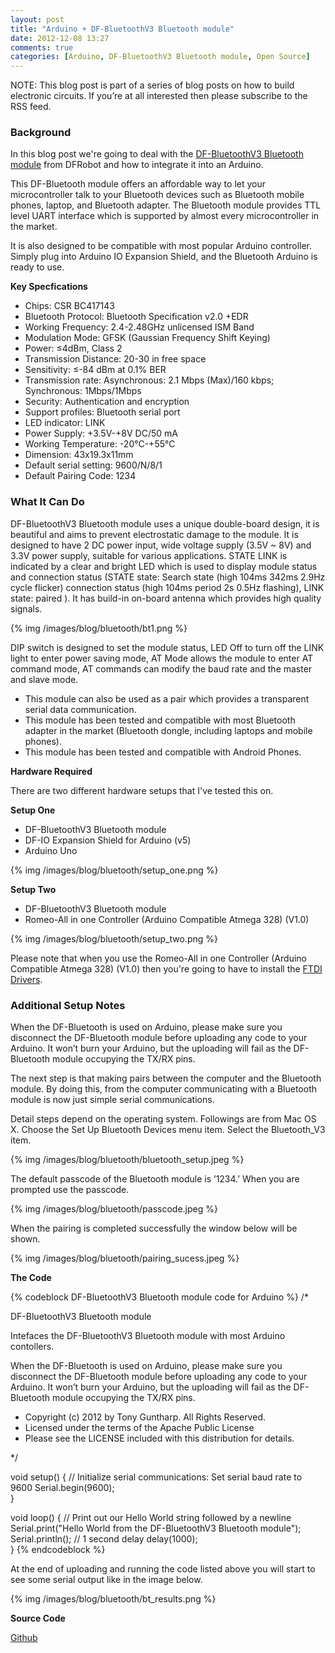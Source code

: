 ```yaml
---
layout: post
title: "Arduino + DF-BluetoothV3 Bluetooth module"
date: 2012-12-08 13:27
comments: true
categories: [Arduino, DF-BluetoothV3 Bluetooth module, Open Source]
---
```


<div class="info">NOTE: This blog post is part of a series of blog posts on how to build electronic circuits. If you’re 
at all interested then please subscribe to the RSS feed.</div>

### Background

In this blog post we're going to deal with the [DF-BluetoothV3 Bluetooth module](http://www.dfrobot.com/index.php?route=product/product&filter_name=TEL0026&product_id=360#.UMODVpPjlnM) 
from DFRobot and how to integrate it into an Arduino.

This DF-Bluetooth module offers an affordable way to let your microcontroller talk to your Bluetooth 
devices such as Bluetooth mobile phones, laptop, and Bluetooth adapter. The Bluetooth module provides 
TTL level UART interface which is supported by almost every microcontroller in the market.
<!-- more -->
It is also designed to be compatible with most popular Arduino controller. Simply plug into Arduino 
IO Expansion Shield, and the Bluetooth Arduino is ready to use.

__Key Specfications__

* Chips: CSR BC417143
* Bluetooth Protocol: Bluetooth Specification v2.0 +EDR
* Working Frequency: 2.4-2.48GHz unlicensed ISM Band
* Modulation Mode: GFSK (Gaussian Frequency Shift Keying)
* Power: ≤4dBm, Class 2
* Transmission Distance: 20-30 in free space
* Sensitivity: ≤-84 dBm at 0.1% BER
* Transmission rate: Asynchronous: 2.1 Mbps (Max)/160 kbps; Synchronous: 1Mbps/1Mbps
* Security: Authentication and encryption
* Support profiles: Bluetooth serial port
* LED indicator: LINK
* Power Supply: +3.5V-+8V DC/50 mA
* Working Temperature: -20°C-+55°C
* Dimension: 43x19.3x11mm
* Default serial setting: 9600/N/8/1
* Default Pairing Code: 1234

### What It Can Do

DF-BluetoothV3 Bluetooth module uses a unique double-board design, it is beautiful and aims to 
prevent electrostatic damage to the module. It is designed to have 2 DC power input, wide voltage 
supply (3.5V ~ 8V) and 3.3V power supply, suitable for various applications. STATE LINK is indicated 
by a clear and bright LED which is used to display module status and connection status (STATE state: 
Search state (high 104ms 342ms 2.9Hz cycle flicker) connection status (high 104ms period 2s 0.5Hz 
flashing), LINK state: paired ). It has build-in on-board antenna which provides high quality signals.

{% img /images/blog/bluetooth/bt1.png %}

DIP switch is designed to set the module status, LED Off to turn off the LINK light to enter power 
saving mode, AT Mode allows the module to enter AT command mode, AT commands can modify the baud rate 
and the master and slave mode.

* This module can also be used as a pair which provides a transparent serial data communication. 
* This module has been tested and compatible with most Bluetooth adapter in the market (Bluetooth dongle, including laptops and mobile phones). 
* This module has been tested and compatible with Android Phones.

__Hardware Required__

There are two different hardware setups that I've tested this on. 

__Setup One__

* DF-BluetoothV3 Bluetooth module 
* DF-IO Expansion Shield for Arduino (v5)
* Arduino Uno

{% img /images/blog/bluetooth/setup_one.png %}

__Setup Two__

* DF-BluetoothV3 Bluetooth module
* Romeo-All in one Controller (Arduino Compatible Atmega 328) (V1.0)

{% img /images/blog/bluetooth/setup_two.png %}

<div class="warning">Please note that when you use the Romeo-All in one Controller (Arduino Compatible Atmega 328) (V1.0) 
then you're going to have to install the <a href="http://www.ftdichip.com/Drivers/VCP.htm">FTDI Drivers</a>.</div>

### Additional Setup Notes

<div class="info">When the DF-Bluetooth is used on Arduino, please make sure you disconnect the DF-Bluetooth module 
before uploading any code to your Arduino. It won’t burn your Arduino, but the uploading will fail as 
the DF-Bluetooth module occupying the TX/RX pins.</div>

The next step is that making pairs between the computer and the Bluetooth module. By doing this, from 
the computer  communicating with a Bluetooth module is now just simple serial communications.

Detail steps depend on the operating system. Followings are from Mac OS X. Choose the Set Up Bluetooth 
Devices menu item. Select the Bluetooth_V3 item.

{% img /images/blog/bluetooth/bluetooth_setup.jpeg %}

The default passcode of the Bluetooth module is ’1234.’ When you are prompted use the passcode.

{% img /images/blog/bluetooth/passcode.jpeg %}

When the pairing is completed successfully the window below will be shown.

{% img /images/blog/bluetooth/pairing_sucess.jpeg %}

__The Code__

{% codeblock DF-BluetoothV3 Bluetooth module code for Arduino %}
/*

 DF-BluetoothV3 Bluetooth module
 
 Intefaces the DF-BluetoothV3 Bluetooth module with most Arduino contollers.
 
 When the DF-Bluetooth is used on Arduino, please make sure you disconnect the 
 DF-Bluetooth module before uploading any code to your Arduino. It won’t burn 
 your Arduino, but the uploading will fail as the DF-Bluetooth module occupying 
 the TX/RX pins.
 
 * Copyright (c) 2012 by Tony Guntharp. All Rights Reserved.
 * Licensed under the terms of the Apache Public License
 * Please see the LICENSE included with this distribution for details.
 
 */

void setup() {
  // Initialize serial communications: Set serial baud rate to 9600
  Serial.begin(9600);          
} 

void loop() {
  // Print out our Hello World string followed by a newline
  Serial.print("Hello World from the DF-BluetoothV3 Bluetooth module");        
  Serial.println();
  // 1 second delay
  delay(1000);                  
}
{% endcodeblock %}

At the end of uploading and running the code listed above you will start to see some serial output 
like in the image below.

{% img /images/blog/bluetooth/bt_results.png %}

__Source Code__

[Github](https://github.com/fusion94/DF-BluetoothV3_Arduino)

